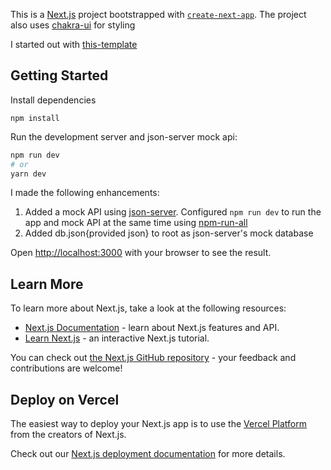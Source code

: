 This is a [Next.js](https://nextjs.org/) project bootstrapped with [`create-next-app`](https://github.com/vercel/next.js/tree/canary/packages/create-next-app).
The project also uses [chakra-ui](https://github.com/chakra-ui/chakra-ui/) for styling

I started out with [this-template](https://github.com/arubua/cna-chakra-ui-template)

## Getting Started

Install dependencies

```
npm install

```

Run the development server and json-server mock api:

```bash
npm run dev
# or
yarn dev
```

I made the following enhancements:

1. Added a mock API using [json-server](https://github.com/typicode/json-server). Configured `npm run dev` to run the app and mock API at the same time using [npm-run-all](https://www.npmjs.com/package/npm-run-all)
1. Added db.json{provided json} to root as json-server's mock database

Open [http://localhost:3000](http://localhost:3000) with your browser to see the result.

## Learn More

To learn more about Next.js, take a look at the following resources:

- [Next.js Documentation](https://nextjs.org/docs) - learn about Next.js features and API.
- [Learn Next.js](https://nextjs.org/learn) - an interactive Next.js tutorial.

You can check out [the Next.js GitHub repository](https://github.com/vercel/next.js/) - your feedback and contributions are welcome!

## Deploy on Vercel

The easiest way to deploy your Next.js app is to use the [Vercel Platform](https://vercel.com/import?utm_medium=default-template&filter=next.js&utm_source=create-next-app&utm_campaign=create-next-app-readme) from the creators of Next.js.

Check out our [Next.js deployment documentation](https://nextjs.org/docs/deployment) for more details.
